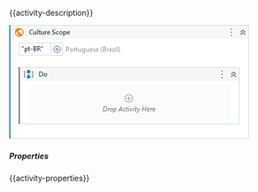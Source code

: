 {{activity-description}}

![](../img/activities/CultureScope.png)

##### Properties

{{activity-properties}}